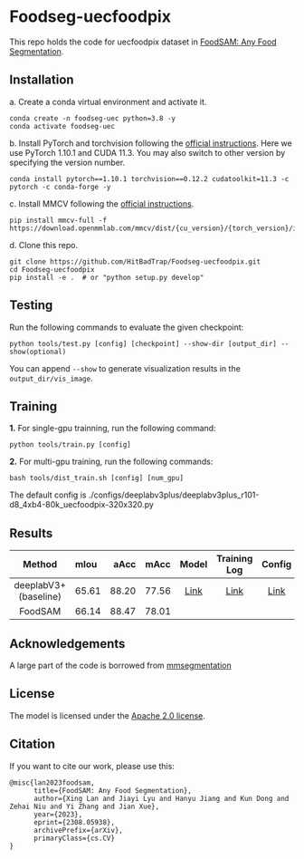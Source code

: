 # Foodseg-uecfoodpix


This repo holds the code for uecfoodpix dataset in [FoodSAM: Any Food Segmentation](https://arxiv.org/abs/2308.05938).


## Installation
a. Create a conda virtual environment and activate it.

```shell
conda create -n foodseg-uec python=3.8 -y
conda activate foodseg-uec
```

b. Install PyTorch and torchvision following the [official instructions](https://pytorch.org/).
Here we use PyTorch 1.10.1 and CUDA 11.3.
You may also switch to other version by specifying the version number.

```shell
conda install pytorch==1.10.1 torchvision==0.12.2 cudatoolkit=11.3 -c pytorch -c conda-forge -y
```

c. Install MMCV following the [official instructions](https://mmcv.readthedocs.io/en/latest/#installation). 
```
pip install mmcv-full -f https://download.openmmlab.com/mmcv/dist/{cu_version}/{torch_version}/index.html
```

d. Clone this repo.
```
git clone https://github.com/HitBadTrap/Foodseg-uecfoodpix.git
cd Foodseg-uecfoodpix
pip install -e .  # or "python setup.py develop"
```

## Testing
Run the following commands to evaluate the given checkpoint:
```
python tools/test.py [config] [checkpoint] --show-dir [output_dir] --show(optional)
```
You can append `--show` to generate visualization results in the `output_dir/vis_image`.

## Training
**1.** For single-gpu trainning, run the following command:
```
python tools/train.py [config]
```

**2.** For multi-gpu training, run the following commands:
```
bash tools/dist_train.sh [config] [num_gpu]
```
The default config is ./configs/deeplabv3plus/deeplabv3plus_r101-d8_4xb4-80k_uecfoodpix-320x320.py

## Results

| Method | mIou | aAcc | mAcc | Model | Training Log | Config
| :-: | :- | -: | :-: | :-: | :-: | :-: |
|deeplabV3+ (baseline)| 65.61 |88.20| 77.56 | [Link](https://pan.baidu.com/s/19SoqvSsk5ID0r00V-uQlMg?pwd=kq4y) | [Link](https://pan.baidu.com/s/1el12UBxf_DaPoI0AfzvC_w?pwd=v1xa) | [Link](https://pan.baidu.com/s/1fI4D6jt6k9hZ2w9Yu3OQUg?pwd=7oa6)
FoodSAM | 66.14 |88.47 |78.01 |    |    |

## Acknowledgements

A large part of the code is borrowed from [mmsegmentation](https://github.com/open-mmlab/mmsegmentation)

## License

The model is licensed under the [Apache 2.0 license](LICENSE).

## Citation
If you want to cite our work, please use this:

```
@misc{lan2023foodsam,
      title={FoodSAM: Any Food Segmentation}, 
      author={Xing Lan and Jiayi Lyu and Hanyu Jiang and Kun Dong and Zehai Niu and Yi Zhang and Jian Xue},
      year={2023},
      eprint={2308.05938},
      archivePrefix={arXiv},
      primaryClass={cs.CV}
}

```
